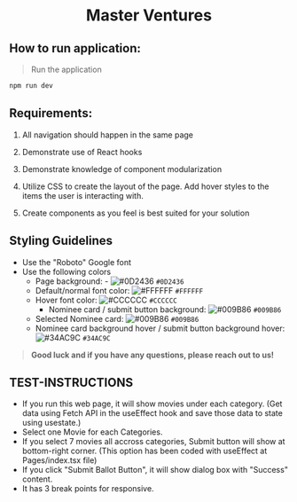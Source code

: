 <p align="center">
  <h1 align="center">
  Master Ventures
  </h1>
</p>

## How to run application:
 > Run the application
 
 ```bash
 npm run dev
 ```

## Requirements:
 1) All navigation should happen in the same page
 
 2) Demonstrate use of React hooks
 
 3) Demonstrate knowledge of component modularization
 
 4) Utilize CSS to create the layout of the page. Add hover styles to the items the user is interacting with.
 
 5) Create components as you feel is best suited for your solution

## Styling Guidelines

- Use the "Roboto" Google font   
- Use the following colors   
	- Page background: - ![#0D2436](https://via.placeholder.com/15/0D2436/000000?text=+) `#0D2436`
	- Default/normal font color: ![#FFFFFF](https://via.placeholder.com/15/FFFFFF/000000?text=+) `#FFFFFF`
  - Hover font color: ![#CCCCCC](https://via.placeholder.com/15/CCCCCC/000000?text=+) `#CCCCCC`
	- Nominee card / submit button background: ![#009B86](https://via.placeholder.com/15/009B86/000000?text=+) `#009B86`
  - Selected Nominee card: ![#009B86](https://via.placeholder.com/15/009B86/000000?text=+) `#009B86`
  - Nominee card background hover / submit button background hover: ![#34AC9C](https://via.placeholder.com/15/#34AC9C/000000?text=+) `#34AC9C`

> **Good luck and if you have any questions, please reach out to us!**

## TEST-INSTRUCTIONS

- If you run this web page, it will show movies under each category. (Get data using Fetch API in the useEffect hook and save those data to state using usestate.)
- Select one Movie for each Categories.
- If you select 7 movies all accross categories, Submit button will show at bottom-right corner. (This option has been coded with useEffect at Pages/index.tsx file)
- If you click "Submit Ballot Button", it will show dialog box with "Success" content.
- It has 3 break points for responsive.